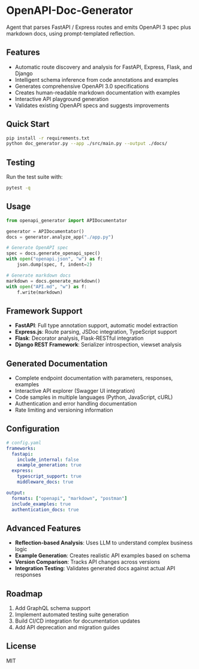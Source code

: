 # OpenAPI-Doc-Generator

Agent that parses FastAPI / Express routes and emits OpenAPI 3 spec plus markdown docs, using prompt-templated reflection.

## Features
- Automatic route discovery and analysis for FastAPI, Express, Flask, and Django
- Intelligent schema inference from code annotations and examples
- Generates comprehensive OpenAPI 3.0 specifications
- Creates human-readable markdown documentation with examples
- Interactive API playground generation
- Validates existing OpenAPI specs and suggests improvements

## Quick Start
```bash
pip install -r requirements.txt
python doc_generator.py --app ./src/main.py --output ./docs/
```

## Testing
Run the test suite with:
```bash
pytest -q
```

## Usage
```python
from openapi_generator import APIDocumentator

generator = APIDocumentator()
docs = generator.analyze_app("./app.py")

# Generate OpenAPI spec
spec = docs.generate_openapi_spec()
with open("openapi.json", "w") as f:
    json.dump(spec, f, indent=2)

# Generate markdown docs
markdown = docs.generate_markdown()
with open("API.md", "w") as f:
    f.write(markdown)
```

## Framework Support
- **FastAPI**: Full type annotation support, automatic model extraction
- **Express.js**: Route parsing, JSDoc integration, TypeScript support
- **Flask**: Decorator analysis, Flask-RESTful integration
- **Django REST Framework**: Serializer introspection, viewset analysis

## Generated Documentation
- Complete endpoint documentation with parameters, responses, examples
- Interactive API explorer (Swagger UI integration)
- Code samples in multiple languages (Python, JavaScript, cURL)
- Authentication and error handling documentation
- Rate limiting and versioning information

## Configuration
```yaml
# config.yaml
frameworks:
  fastapi:
    include_internal: false
    example_generation: true
  express:
    typescript_support: true
    middleware_docs: true

output:
  formats: ["openapi", "markdown", "postman"]
  include_examples: true
  authentication_docs: true
```

## Advanced Features
- **Reflection-based Analysis**: Uses LLM to understand complex business logic
- **Example Generation**: Creates realistic API examples based on schema
- **Version Comparison**: Tracks API changes across versions
- **Integration Testing**: Validates generated docs against actual API responses

## Roadmap
1. Add GraphQL schema support
2. Implement automated testing suite generation
3. Build CI/CD integration for documentation updates
4. Add API deprecation and migration guides

## License
MIT
